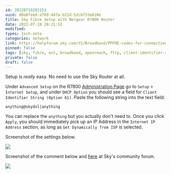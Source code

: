 ```yaml
---
id: 20220718202153
uuid: d0a0feed-e760-447a-b21d-52cbf33e610e
title: Sky Fibre Setup with Netgear R7800 Router
date: 2022-07-18 20:21:53
modified: 
types: tech-note
categories: network
link: https://helpforum.sky.com/t5/Broadband/PPPOE-codes-for-connection-to-third-party-router/m-p/3899878#M284210
pinned: false
tags: [sky, fibre, ont, broadband, openreach, fttp, client-identifier-string, option-61]
private: false
draft: false
---
```


Setup is _really_ easy. No need to use the Sky Router at all. 

Under `Advanced Setup` on the R7800 [Administration Page](http://10.19.90.1/adv_index.htm) go to `Setup` > `Internet Setup`, and under `DHCP Option` you should see a field for `Client Identifier String (Option 61)`. Paste the following string into the text field:

```
anything@skydsl|anything
```

You can replace the `anything` but you actually don't need to. Once you click `Apply`, you should immediately pick up an IP Address in the `Internet IP Address` section, as long as `Get Dynamically from ISP` is selected.

Screenshot of the settings below.

![](/attachments/20220718202153_1.png)

Screenshot of the comment below and [here](https://helpforum.sky.com/t5/Broadband/PPPOE-codes-for-connection-to-third-party-router/m-p/3899878#M284210) at Sky's community forum.

![](/attachments/20220718202153_2.png)
